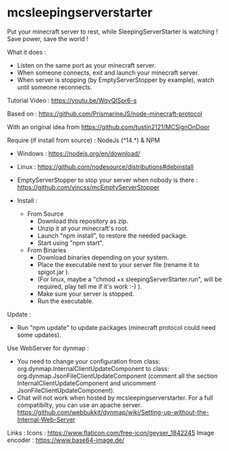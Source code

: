 # mcsleepingserverstarter
Put your minecraft server to rest, while SleepingServerStarter is watching ! Save power, save the world !

What it does :
* Listen on the same port as your minecraft server.
* When someone connects, exit and launch your minecraft server.
* When server is stopping (by EmptyServerStopper by example), watch until someone reconnects.

Tutorial Video :
https://youtu.be/WqvQISpr6-s

Based on : 
https://github.com/PrismarineJS/node-minecraft-protocol

With an original idea from https://github.com/tustin2121/MCSignOnDoor

Require (if install from source) :
NodeJs (^14.*) & NPM
  * Windows : https://nodejs.org/en/download/ 
  * Linux : https://github.com/nodesource/distributions#debinstall
  * EmptyServerStopper to stop your server when nobody is there : https://github.com/vincss/mcEmptyServerStopper

* Install :
    * From Source
        * Download this repository as zip.
        * Unzip it at your minecraft's root.
        * Launch "npm install", to restore the needed package.
        * Start using "npm start".
    * From Binaries
        * Download binaries depending on your system.
        * Place the executable next to your server file (rename it to spigot.jar ).
        * (For linux, maybe a "chmod +x sleepingServerStarter.run", will be required, play tell me if it's work :-) ).
        * Make sure your server is stopped.
        * Run the executable.
 
Update :
 * Run "npm update" to update packages (minecraft protocol could need some updates).

Use WebServer for dynmap :
 * You need to change your configuration from class: org.dynmap.InternalClientUpdateComponent to class: org.dynmap.JsonFileClientUpdateComponent (comment all the section InternalClientUpdateComponent and uncomment JsonFileClientUpdateComponent).
 * Chat will not work when hosted by mcsleepingserverstarter. For a full compatibilty, you can use an apache server. https://github.com/webbukkit/dynmap/wiki/Setting-up-without-the-Internal-Web-Server


Links :
Icons : https://www.flaticon.com/free-icon/geyser_1842245
Image encoder : https://www.base64-image.de/